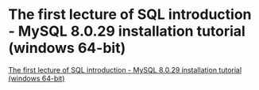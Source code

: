 # The first lecture of SQL introduction - MySQL 8.0.29 installation tutorial (windows 64-bit)
[The first lecture of SQL introduction - MySQL 8.0.29 installation tutorial (windows 64-bit)](https://aiwithcloud.com/2022/09/15/the_first_lecture_of_sql_introduction___mysql_8-0-29_installation_tutorial_windows_64_bit/)